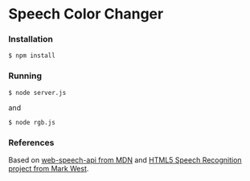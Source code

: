 # Speech Color Changer

### Installation
```
$ npm install
```

### Running
```
$ node server.js
```
and

```
$ node rgb.js
```

### References
Based on [web-speech-api from MDN](https://github.com/mdn/web-speech-api) and [HTML5 Speech Recognition project from Mark West](https://utbrudd.bouvet.no/2015/01/11/voice-controlling-a-robot-using-arduino-node-js-mqtt-websockets-johnny-five-and-html5-speech-recognition/).
